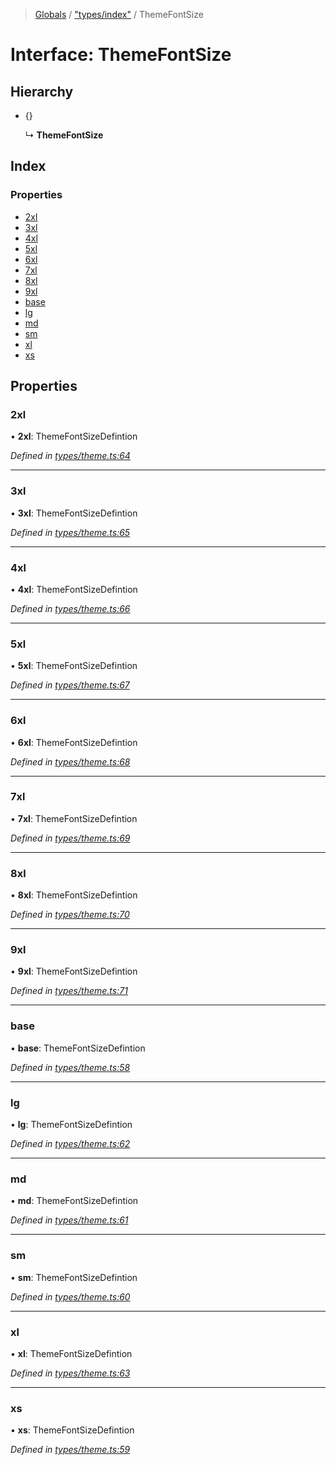 > [Globals](../README.md) / ["types/index"](../modules/_types_index_.md) / ThemeFontSize

# Interface: ThemeFontSize

## Hierarchy

* {}

  ↳ **ThemeFontSize**

## Index

### Properties

* [2xl](_types_index_.themefontsize.md#2xl)
* [3xl](_types_index_.themefontsize.md#3xl)
* [4xl](_types_index_.themefontsize.md#4xl)
* [5xl](_types_index_.themefontsize.md#5xl)
* [6xl](_types_index_.themefontsize.md#6xl)
* [7xl](_types_index_.themefontsize.md#7xl)
* [8xl](_types_index_.themefontsize.md#8xl)
* [9xl](_types_index_.themefontsize.md#9xl)
* [base](_types_index_.themefontsize.md#base)
* [lg](_types_index_.themefontsize.md#lg)
* [md](_types_index_.themefontsize.md#md)
* [sm](_types_index_.themefontsize.md#sm)
* [xl](_types_index_.themefontsize.md#xl)
* [xs](_types_index_.themefontsize.md#xs)

## Properties

### 2xl

•  **2xl**: ThemeFontSizeDefintion

*Defined in [types/theme.ts:64](https://github.com/kenoxa/beamwind/blob/main/packages/beamwind/src/types/theme.ts#L64)*

___

### 3xl

•  **3xl**: ThemeFontSizeDefintion

*Defined in [types/theme.ts:65](https://github.com/kenoxa/beamwind/blob/main/packages/beamwind/src/types/theme.ts#L65)*

___

### 4xl

•  **4xl**: ThemeFontSizeDefintion

*Defined in [types/theme.ts:66](https://github.com/kenoxa/beamwind/blob/main/packages/beamwind/src/types/theme.ts#L66)*

___

### 5xl

•  **5xl**: ThemeFontSizeDefintion

*Defined in [types/theme.ts:67](https://github.com/kenoxa/beamwind/blob/main/packages/beamwind/src/types/theme.ts#L67)*

___

### 6xl

•  **6xl**: ThemeFontSizeDefintion

*Defined in [types/theme.ts:68](https://github.com/kenoxa/beamwind/blob/main/packages/beamwind/src/types/theme.ts#L68)*

___

### 7xl

•  **7xl**: ThemeFontSizeDefintion

*Defined in [types/theme.ts:69](https://github.com/kenoxa/beamwind/blob/main/packages/beamwind/src/types/theme.ts#L69)*

___

### 8xl

•  **8xl**: ThemeFontSizeDefintion

*Defined in [types/theme.ts:70](https://github.com/kenoxa/beamwind/blob/main/packages/beamwind/src/types/theme.ts#L70)*

___

### 9xl

•  **9xl**: ThemeFontSizeDefintion

*Defined in [types/theme.ts:71](https://github.com/kenoxa/beamwind/blob/main/packages/beamwind/src/types/theme.ts#L71)*

___

### base

•  **base**: ThemeFontSizeDefintion

*Defined in [types/theme.ts:58](https://github.com/kenoxa/beamwind/blob/main/packages/beamwind/src/types/theme.ts#L58)*

___

### lg

•  **lg**: ThemeFontSizeDefintion

*Defined in [types/theme.ts:62](https://github.com/kenoxa/beamwind/blob/main/packages/beamwind/src/types/theme.ts#L62)*

___

### md

•  **md**: ThemeFontSizeDefintion

*Defined in [types/theme.ts:61](https://github.com/kenoxa/beamwind/blob/main/packages/beamwind/src/types/theme.ts#L61)*

___

### sm

•  **sm**: ThemeFontSizeDefintion

*Defined in [types/theme.ts:60](https://github.com/kenoxa/beamwind/blob/main/packages/beamwind/src/types/theme.ts#L60)*

___

### xl

•  **xl**: ThemeFontSizeDefintion

*Defined in [types/theme.ts:63](https://github.com/kenoxa/beamwind/blob/main/packages/beamwind/src/types/theme.ts#L63)*

___

### xs

•  **xs**: ThemeFontSizeDefintion

*Defined in [types/theme.ts:59](https://github.com/kenoxa/beamwind/blob/main/packages/beamwind/src/types/theme.ts#L59)*
